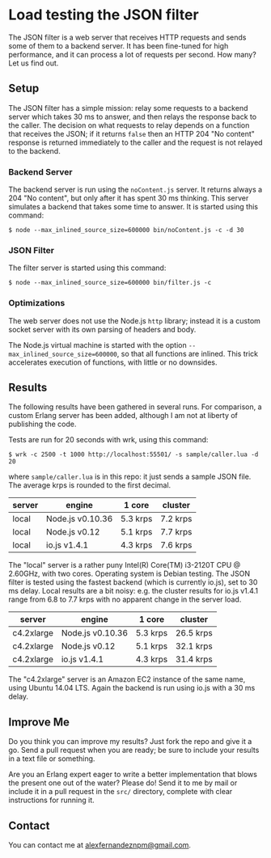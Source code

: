 # Load testing the JSON filter

The JSON filter is a web server that receives HTTP requests and sends some of them to a backend server.
It has been fine-tuned for high performance, and it can process a lot of requests per second.
How many? Let us find out.

## Setup

The JSON filter has a simple mission: relay some requests to a backend server which takes 30 ms to answer,
and then relays the response back to the caller.
The decision on what requests to relay depends on a function that receives the JSON; if it returns
`false` then an HTTP 204 "No content" response is returned immediately to the caller and the request is not relayed to the backend.

### Backend Server

The backend server is run using the `noContent.js` server.
It returns always a 204 "No content",
but only after it has spent 30 ms thinking.
This server simulates a backend that takes some time to answer.
It is started using this command:

    $ node --max_inlined_source_size=600000 bin/noContent.js -c -d 30

### JSON Filter

The filter server is started using this command:

    $ node --max_inlined_source_size=600000 bin/filter.js -c

### Optimizations

The web server does not use the Node.js `http` library;
instead it is a custom socket server with its own parsing of headers and body.

The Node.js virtual machine is started with the option `--max_inlined_source_size=600000`,
so that all functions are inlined. This trick accelerates execution of functions,
with little or no downsides.

## Results

The following results have been gathered in several runs.
For comparison, a custom Erlang server has been added, although I am not at liberty
of publishing the code.

Tests are run for 20 seconds with wrk, using this command:

    $ wrk -c 2500 -t 1000 http://localhost:55501/ -s sample/caller.lua -d 20

where `sample/caller.lua` is in this repo: it just sends a sample JSON file.
The average krps is rounded to the first decimal.

|server|engine          |1 core  |cluster |
|------|----------------|--------|--------|
|local |Node.js v0.10.36|5.3 krps|7.2 krps|
|local |Node.js v0.12   |5.1 krps|7.7 krps|
|local |io.js v1.4.1    |4.3 krps|7.6 krps|

The "local" server is a rather puny Intel(R) Core(TM) i3-2120T CPU @ 2.60GHz,
with two cores. Operating system is Debian testing.
The JSON filter is tested using the fastest backend (which is currently io.js),
set to 30 ms delay.
Local results are a bit noisy: e.g. the cluster results for io.js v1.4.1 range
from 6.8 to 7.7 krps with no apparent change in the server load.

|server|engine          |1 core  |cluster |
|------|----------------|--------|--------|
|c4.2xlarge|Node.js v0.10.36|5.3 krps|26.5 krps|
|c4.2xlarge|Node.js v0.12   |5.1 krps|32.1 krps|
|c4.2xlarge|io.js v1.4.1    |4.3 krps|31.4 krps|

The "c4.2xlarge" server is an Amazon EC2 instance of the same name,
using Ubuntu 14.04 LTS.
Again the backend is run using io.js with a 30 ms delay.

## Improve Me

Do you think you can improve my results? 
Just fork the repo and give it a go.
Send a pull request when you are ready;
be sure to include your results in a text file or something.

Are you an Erlang expert eager to write a better implementation
that blows the present one out of the water? Please do!
Send it to me by mail or include it in a pull request
in the `src/` directory, complete with clear instructions for running it.

## Contact

You can contact me at [<alexfernandeznpm@gmail.com>](mailto:alexfernandeznpm@gmail.com).

